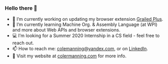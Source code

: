 ### Hello there 👋



- 🔭 I’m currently working on updating my browser extension [Grailed Plus](https://github.com/RVRX/grailed-plus).
- 🌱 I’m currently learning Machine Org. & Assembly Language (at WPI) and more about Web APIs and browser extensions.
- 💻 I’m looking for a Summer 2020 Internship in a CS field - feel free to reach out.
- 📫 How to reach me: colemanning@yandex.com, or on [LinkedIn](https://www.linkedin.com/in/colemanning/).
- 👤 Visit my website at [colermanning.com](https://colermanning.com/) for more info.
